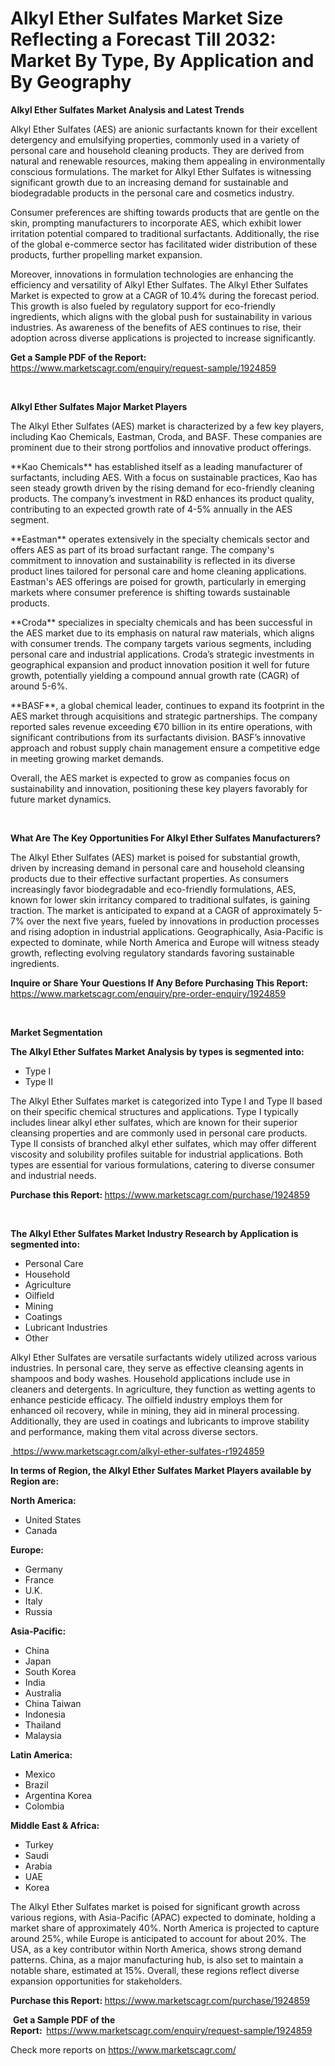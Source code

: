 <p><h1>Alkyl Ether Sulfates Market Size Reflecting a Forecast Till 2032: Market By Type, By Application and By Geography</h1></p><p><strong>Alkyl Ether Sulfates Market Analysis and Latest Trends</strong></p>
<p><p>Alkyl Ether Sulfates (AES) are anionic surfactants known for their excellent detergency and emulsifying properties, commonly used in a variety of personal care and household cleaning products. They are derived from natural and renewable resources, making them appealing in environmentally conscious formulations. The market for Alkyl Ether Sulfates is witnessing significant growth due to an increasing demand for sustainable and biodegradable products in the personal care and cosmetics industry. </p><p>Consumer preferences are shifting towards products that are gentle on the skin, prompting manufacturers to incorporate AES, which exhibit lower irritation potential compared to traditional surfactants. Additionally, the rise of the global e-commerce sector has facilitated wider distribution of these products, further propelling market expansion. </p><p>Moreover, innovations in formulation technologies are enhancing the efficiency and versatility of Alkyl Ether Sulfates. The Alkyl Ether Sulfates Market is expected to grow at a CAGR of 10.4% during the forecast period. This growth is also fueled by regulatory support for eco-friendly ingredients, which aligns with the global push for sustainability in various industries. As awareness of the benefits of AES continues to rise, their adoption across diverse applications is projected to increase significantly.</p></p>
<p><strong>Get a Sample PDF of the Report:&nbsp;</strong> <a href="https://www.marketscagr.com/enquiry/request-sample/1924859?utm_campaign=1902&utm_medium=2&utm_source=Github&utm_content=ia&utm_term=14012025&utm_id=alkyl-ether-sulfates">https://www.marketscagr.com/enquiry/request-sample/1924859</a></p>
<p>&nbsp;</p>
<p><strong>Alkyl Ether Sulfates Major Market Players</strong></p>
<p><p>The Alkyl Ether Sulfates (AES) market is characterized by a few key players, including Kao Chemicals, Eastman, Croda, and BASF. These companies are prominent due to their strong portfolios and innovative product offerings.</p><p>**Kao Chemicals** has established itself as a leading manufacturer of surfactants, including AES. With a focus on sustainable practices, Kao has seen steady growth driven by the rising demand for eco-friendly cleaning products. The company’s investment in R&D enhances its product quality, contributing to an expected growth rate of 4-5% annually in the AES segment.</p><p>**Eastman** operates extensively in the specialty chemicals sector and offers AES as part of its broad surfactant range. The company's commitment to innovation and sustainability is reflected in its diverse product lines tailored for personal care and home cleaning applications. Eastman's AES offerings are poised for growth, particularly in emerging markets where consumer preference is shifting towards sustainable products.</p><p>**Croda** specializes in specialty chemicals and has been successful in the AES market due to its emphasis on natural raw materials, which aligns with consumer trends. The company targets various segments, including personal care and industrial applications. Croda’s strategic investments in geographical expansion and product innovation position it well for future growth, potentially yielding a compound annual growth rate (CAGR) of around 5-6%.</p><p>**BASF**, a global chemical leader, continues to expand its footprint in the AES market through acquisitions and strategic partnerships. The company reported sales revenue exceeding €70 billion in its entire operations, with significant contributions from its surfactants division. BASF’s innovative approach and robust supply chain management ensure a competitive edge in meeting growing market demands.</p><p>Overall, the AES market is expected to grow as companies focus on sustainability and innovation, positioning these key players favorably for future market dynamics.</p></p>
<p>&nbsp;</p>
<p><strong>What Are The Key Opportunities For Alkyl Ether Sulfates Manufacturers?</strong></p>
<p><p>The Alkyl Ether Sulfates (AES) market is poised for substantial growth, driven by increasing demand in personal care and household cleansing products due to their effective surfactant properties. As consumers increasingly favor biodegradable and eco-friendly formulations, AES, known for lower skin irritancy compared to traditional sulfates, is gaining traction. The market is anticipated to expand at a CAGR of approximately 5-7% over the next five years, fueled by innovations in production processes and rising adoption in industrial applications. Geographically, Asia-Pacific is expected to dominate, while North America and Europe will witness steady growth, reflecting evolving regulatory standards favoring sustainable ingredients.</p></p>
<p><strong>Inquire or Share Your Questions If Any Before Purchasing This Report:</strong> <a href="https://www.marketscagr.com/enquiry/pre-order-enquiry/1924859?utm_campaign=1902&utm_medium=2&utm_source=Github&utm_content=ia&utm_term=14012025&utm_id=alkyl-ether-sulfates">https://www.marketscagr.com/enquiry/pre-order-enquiry/1924859</a></p>
<p>&nbsp;</p>
<p><strong>Market Segmentation</strong></p>
<p><strong>The Alkyl Ether Sulfates Market Analysis by types is segmented into:</strong></p>
<p><ul><li>Type I</li><li>Type II</li></ul></p>
<p><p>The Alkyl Ether Sulfates market is categorized into Type I and Type II based on their specific chemical structures and applications. Type I typically includes linear alkyl ether sulfates, which are known for their superior cleansing properties and are commonly used in personal care products. Type II consists of branched alkyl ether sulfates, which may offer different viscosity and solubility profiles suitable for industrial applications. Both types are essential for various formulations, catering to diverse consumer and industrial needs.</p></p>
<p><strong>Purchase this Report:&nbsp;</strong><a href="https://www.marketscagr.com/purchase/1924859?utm_campaign=1902&utm_medium=2&utm_source=Github&utm_content=ia&utm_term=14012025&utm_id=alkyl-ether-sulfates">https://www.marketscagr.com/purchase/1924859</a></p>
<p>&nbsp;</p>
<p><strong>The Alkyl Ether Sulfates Market Industry Research by Application is segmented into:</strong></p>
<p><ul><li>Personal Care</li><li>Household</li><li>Agriculture</li><li>Oilfield</li><li>Mining</li><li>Coatings</li><li>Lubricant Industries</li><li>Other</li></ul></p>
<p><p>Alkyl Ether Sulfates are versatile surfactants widely utilized across various industries. In personal care, they serve as effective cleansing agents in shampoos and body washes. Household applications include use in cleaners and detergents. In agriculture, they function as wetting agents to enhance pesticide efficacy. The oilfield industry employs them for enhanced oil recovery, while in mining, they aid in mineral processing. Additionally, they are used in coatings and lubricants to improve stability and performance, making them vital across diverse sectors.</p></p>
<p><a href="https://www.marketscagr.com/alkyl-ether-sulfates-r1924859?utm_campaign=1902&utm_medium=2&utm_source=Github&utm_content=ia&utm_term=14012025&utm_id=alkyl-ether-sulfates">&nbsp;https://www.marketscagr.com/alkyl-ether-sulfates-r1924859</a></p>
<p><strong>In terms of Region, the Alkyl Ether Sulfates Market Players available by Region are:</strong></p>
<p>
    <p> <strong> North America: </strong>
        <ul>
            <li>United States</li>
            <li>Canada</li>
        </ul>
        </p> 
    <p> <strong> Europe: </strong>
        <ul>
            <li>Germany</li>
            <li>France</li>
            <li>U.K.</li>
            <li>Italy</li>
            <li>Russia</li>
        </ul>
        </p> 
    <p> <strong> Asia-Pacific: </strong>
        <ul>
            <li>China</li>
            <li>Japan</li>
            <li>South Korea</li>
            <li>India</li>
            <li>Australia</li>
            <li>China Taiwan</li>
            <li>Indonesia</li>
            <li>Thailand</li>
            <li>Malaysia</li>
        </ul>
        </p> 
    <p> <strong> Latin America: </strong>
        <ul>
            <li>Mexico</li>
            <li>Brazil</li>
            <li>Argentina Korea</li>
            <li>Colombia</li>
        </ul>
        </p> 
    <p> <strong> Middle East & Africa: </strong>
        <ul>
            <li>Turkey</li>
            <li>Saudi</li>
            <li>Arabia</li>
            <li>UAE</li>
            <li>Korea</li>
        </ul>
    </p>
    </p>
<p><p>The Alkyl Ether Sulfates market is poised for significant growth across various regions, with Asia-Pacific (APAC) expected to dominate, holding a market share of approximately 40%. North America is projected to capture around 25%, while Europe is anticipated to account for about 20%. The USA, as a key contributor within North America, shows strong demand patterns. China, as a major manufacturing hub, is also set to maintain a notable share, estimated at 15%. Overall, these regions reflect diverse expansion opportunities for stakeholders.</p></p>
<p><strong>Purchase this Report: </strong><a href="https://www.marketscagr.com/purchase/1924859?utm_campaign=1902&utm_medium=2&utm_source=Github&utm_content=ia&utm_term=14012025&utm_id=alkyl-ether-sulfates">https://www.marketscagr.com/purchase/1924859</a></p>
<p>&nbsp;<strong>Get a Sample PDF of the Report:&nbsp;&nbsp;</strong><a href="https://www.marketscagr.com/enquiry/request-sample/1924859?utm_campaign=1902&utm_medium=2&utm_source=Github&utm_content=ia&utm_term=14012025&utm_id=alkyl-ether-sulfates">https://www.marketscagr.com/enquiry/request-sample/1924859</a></p>
<p><strong></strong></p>
<p>Check more reports on <a href="https://www.marketscagr.com/?utm_campaign=1902&utm_medium=2&utm_source=Github&utm_content=ia&utm_term=14012025&utm_id=alkyl-ether-sulfates">https://www.marketscagr.com/</a></p>